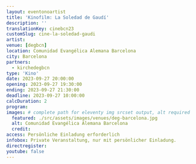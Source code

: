 ```yaml
---
layout: eventonoartist
title: 'Kinofilm: La Soledad de Gaudí'
description: ''
translationKey: cinebcn23
customSlug: cine-la-soledad-gaudi
artist:
venue: [degbcn]
location: Comunidad Evangélica Alemana Barcelona
city: Barcelona
partners:
  - kirchedegbcn
type: 'Kino'
date: 2023-09-27 20:00:00
opening: 2023-09-27 19:30:00
ending: 2023-09-27 21:30:00
deadline: 2023-09-27 10:00:00
calcDuration: 2
program:
images: # complete path for eleventy img srcset output, alt required
  featured: ./src/assets/images/venues/deg-barcelona.jpg
  alt: Comunidad Evangélica Alemana Barcelona
  credit:
access: Persönliche Einladung erforderlich
infobox: Private Veranstaltung, nur mit persönlicher Einladung.
directregister:
youtube: false
---
```

